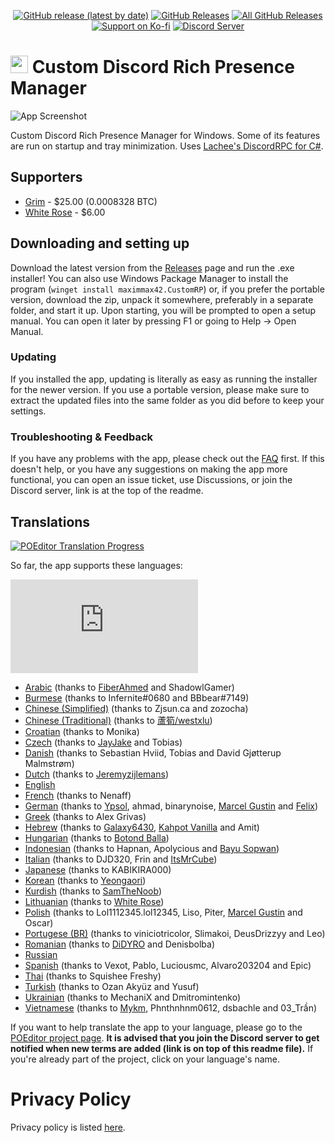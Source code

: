 <p align=center>
  <a href="https://github.com/maximmax42/Discord-CustomRP/releases/latest"><img alt="GitHub release (latest by date)" src="https://img.shields.io/github/v/tag/maximmax42/Discord-CustomRP?color=19e2e2&label=latest&logo=github"></a>
  <a href="https://github.com/maximmax42/Discord-CustomRP/releases/latest"><img alt="GitHub Releases" src="https://img.shields.io/github/downloads/maximmax42/Discord-CustomRP/latest/total?color=19e2e2&label=downloads&logo=github"></a>
  <a href="https://github.com/maximmax42/Discord-CustomRP/releases"><img alt="All GitHub Releases" src="https://img.shields.io/github/downloads/maximmax42/Discord-CustomRP/total?color=19e2e2&label=total%20downloads&logo=github"></a>
  <br>
  <a href="https://ko-fi.com/maximmax42"><img alt="Support on Ko-fi" src="https://img.shields.io/badge/support%20on-ko--fi-19e2e2?logo=ko-fi"></a>
  <a href="https://www.customrp.xyz/discordserver"><img alt="Discord Server" src="https://img.shields.io/discord/928333025652121630?color=19e2e2&label=server&logo=discord&logoColor=white"></a>
</p>

# <img src=https://www.customrp.xyz/assets/logo.png style="height:1em;"/> Custom Discord Rich Presence Manager
![App Screenshot](https://www.customrp.xyz/assets/screenshot.png)

Custom Discord Rich Presence Manager for Windows. Some of its features are run on startup and tray minimization. Uses [Lachee's DiscordRPC for C#](https://github.com/Lachee/discord-rpc-csharp).

## Supporters

* [Grim](https://www.savethekiwi.nz/) - $25.00 (0.0008328 BTC)
* [White Rose](https://www.twitch.tv/psychonaut303) - $6.00

## Downloading and setting up
Download the latest version from the [Releases](https://github.com/maximmax42/Discord-CustomRP/releases) page and run the .exe installer! You can also use Windows Package Manager to install the program (`winget install maximmax42.CustomRP`) or, if you prefer the portable version, download the zip, unpack it somewhere, preferably in a separate folder, and start it up. Upon starting, you will be prompted to open a setup manual. You can open it later by pressing F1 or going to Help -> Open Manual.
### Updating
If you installed the app, updating is literally as easy as running the installer for the newer version. If you use a portable version, please make sure to extract the updated files into the same folder as you did before to keep your settings.
### Troubleshooting & Feedback
If you have any problems with the app, please check out the [FAQ](https://github.com/maximmax42/Discord-CustomRP/wiki/FAQ) first. If this doesn't help, or you have any  suggestions on making the app more functional, you can open an issue ticket, use Discussions, or join the Discord server, link is at the top of the readme.

## Translations

<a href="https://poeditor.com/join/project?hash=2jq0i7ANr1"><img alt="POEditor Translation Progress" src="https://img.shields.io/endpoint?url=https%3A%2F%2Fwww.customrp.xyz%2Fpoeditor%2Fall.json"></a>

So far, the app supports these languages:

![Language progress hystogram](https://www.customrp.xyz/poeditor/progress.php)

* [Arabic](https://poeditor.com/projects/po_edit?id_language=233&per_page=100&id=409229) (thanks to [FiberAhmed](https://github.com/FiberAhmed) and ShadowlGamer)
* [Burmese](https://poeditor.com/projects/po_edit?id_language=25&per_page=100&id=409229) (thanks to Infernite#0680 and BBbear#7149)
* [Chinese (Simplified)](https://poeditor.com/projects/po_edit?id_language=274&per_page=100&id=409229) (thanks to Zjsun.ca and zozocha)
* [Chinese (Traditional)](https://poeditor.com/projects/po_edit?id_language=275&per_page=100&id=409229) (thanks to [蘆筍/westxlu](https://linktr.ee/westxlu))
* [Croatian](https://poeditor.com/projects/po_edit?id_language=37&per_page=100&id=409229) (thanks to Monika)
* [Czech](https://poeditor.com/projects/po_edit?id_language=38&per_page=100&id=409229) (thanks to [JayJake](https://jayk.live/) and Tobias)
* [Danish](https://poeditor.com/projects/po_edit?id_language=39&per_page=100&id=409229) (thanks to Sebastian Hviid, Tobias and David Gjøtterup Malmstrøm)
* [Dutch](https://poeditor.com/projects/po_edit?id_language=41&per_page=100&id=409229) (thanks to [Jeremyzijlemans](https://sionhub.co.uk/))
* [English](https://poeditor.com/projects/po_edit?id_language=43&per_page=100&id=409229)
* [French](https://poeditor.com/projects/po_edit?id_language=50&per_page=100&id=409229) (thanks to Nenaff)
* [German](https://poeditor.com/projects/po_edit?id_language=55&per_page=100&id=409229) (thanks to [Ypsol](https://www.youtube.com/channel/UCxGqMDnXnEyVt4yugLeBpgA), ahmad, binarynoise, [Marcel Gustin](https://marcelgustin.de) and [Felix](https://github.com/fbrettnich))
* [Greek](https://poeditor.com/projects/po_edit?id_language=56&per_page=100&id=409229) (thanks to Alex Grivas)
* [Hebrew](https://poeditor.com/projects/po_edit?id_language=61&per_page=100&id=409229) (thanks to [Galaxy6430](https://www.youtube.com/channel/UC_cnrLEXfwsZoQxEsM95HXg), [Kahpot Vanilla](https://linktr.ee/KahpotVanilla) and Amit)
* [Hungarian](https://poeditor.com/projects/po_edit?id_language=65&per_page=100&id=409229) (thanks to [Botond Balla](https://github.com/BallaBotond))
* [Indonesian](https://poeditor.com/projects/po_edit?id_language=69&per_page=100&id=409229) (thanks to Hapnan, Apolycious and [Bayu Sopwan](https://bayusopwan.github.io))
* [Italian](https://poeditor.com/projects/po_edit?id_language=75&per_page=100&id=409229) (thanks to DJD320, Frin and [ItsMrCube](https://mrcube.live/))
* [Japanese](https://poeditor.com/projects/po_edit?id_language=76&per_page=100&id=409229) (thanks to KABIKIRA000)
* [Korean](https://poeditor.com/projects/po_edit?id_language=88&per_page=100&id=409229) (thanks to [Yeongaori](https://github.com/yeongaori))
* [Kurdish](https://poeditor.com/projects/po_edit?id_language=90&per_page=100&id=409229) (thanks to [SamTheNoob](https://linktr.ee/stn69))
* [Lithuanian](https://poeditor.com/projects/po_edit?id_language=96&per_page=100&id=409229) (thanks to [White Rose](https://www.twitch.tv/psychonaut303))
* [Polish](https://poeditor.com/projects/po_edit?id_language=127&per_page=100&id=409229) (thanks to Lol1112345.lol12345, Liso, Piter, [Marcel Gustin](https://marcelgustin.de) and Oscar)
* [Portugese (BR)](https://poeditor.com/projects/po_edit?id_language=190&per_page=100&id=409229) (thanks to viniciotricolor, Slimakoi, DeusDrizzyy and Leo)
* [Romanian](https://poeditor.com/projects/po_edit?id_language=131&per_page=100&id=409229) (thanks to [DiDYRO](https://www.youtube.com/channel/UCjij9nYlEyPl5aVYnJkvx2w) and Denisbolba)
* [Russian](https://poeditor.com/projects/po_edit?id_language=134&per_page=100&id=409229)
* [Spanish](https://poeditor.com/projects/po_edit?id_language=152&per_page=100&id=409229) (thanks to Vexot, Pablo, Luciousmc, Alvaro203204 and Epic)
* [Thai](https://poeditor.com/projects/po_edit?id_language=163&per_page=100&id=409229) (thanks to Squishee Freshy)
* [Turkish](https://poeditor.com/projects/po_edit?id_language=169&per_page=100&id=409229) (thanks to Ozan Akyüz and Yusuf)
* [Ukrainian](https://poeditor.com/projects/po_edit?id_language=173&per_page=100&id=409229) (thanks to MechaniX and Dmitromintenko)
* [Vietnamese](https://poeditor.com/projects/po_edit?id_language=177&per_page=100&id=409229) (thanks to [Mykm](https://github.com/yumiruuwu), Phnthnhnm0612, dsbachle and 03_Trần)

If you want to help translate the app to your language, please go to the [POEditor project page](https://poeditor.com/join/project?hash=2jq0i7ANr1). **It is advised that you join the Discord server to get notified when new terms are added (link is on top of this readme file).** If you're already part of the project, click on  your language's name.

# Privacy Policy
Privacy policy is listed [here](https://github.com/maximmax42/Discord-CustomRP/blob/master/PRIVACY.md).
